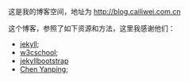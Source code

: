 这是我的博客空间，地址为 http://blog.cailiwei.com.cn

这个博客，参照了如下资源和方法，这里我感谢他们：
* [jekyll](http://jekyllrb.com/docs/pagination/);
* [w3cschool](http://www.w3school.com.cn/html/html_entities.asp);
* [jekyllbootstrap](http://jekyllbootstrap.com/)
* [Chen Yanping](https://github.com/yanping);
